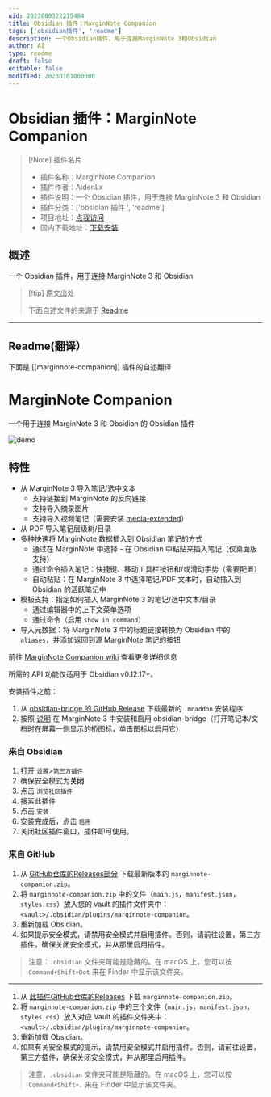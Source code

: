 ```yaml
---
uid: 2023080322215484
title: Obsidian 插件：MarginNote Companion
tags: ['obsidian插件', 'readme']
description: 一个Obsidian插件，用于连接MarginNote 3和Obsidian
author: AI
type: readme
draft: false
editable: false
modified: 20230101000000
---
```


# Obsidian 插件：MarginNote Companion

> [!Note] 插件名片
> - 插件名称：MarginNote Companion
> - 插件作者：AidenLx
> - 插件说明：一个 Obsidian 插件，用于连接 MarginNote 3 和 Obsidian
> - 插件分类：['obsidian 插件 ', 'readme']
> - 项目地址：[点我访问](https://github.com/aidenlx/marginnote-companion)
> - 国内下载地址：[下载安装](https://pkmer.cn/products/plugin/pluginMarket/?marginnote-companion)

## 概述

一个 Obsidian 插件，用于连接 MarginNote 3 和 Obsidian

> [!tip] 原文出处
>
>下面自述文件的来源于 [Readme](https://ghproxy.net/https://raw.githubusercontent.com/aidenlx/marginnote-companion/master/README.md)

---

## Readme(翻译）

下面是 [[marginnote-companion]] 插件的自述翻译

# MarginNote Companion

一个用于连接 MarginNote 3 和 Obsidian 的 Obsidian 插件

![demo](assets/demo.webp)

## 特性

- 从 MarginNote 3 导入笔记/选中文本
  - 支持链接到 MarginNote 的反向链接
  - 支持导入摘录图片
  - 支持导入视频笔记（需要安装 [media-extended](https://github.com/aidenlx/media-extended)）
- 从 PDF 导入笔记层级树/目录
- 多种快速将 MarginNote 数据插入到 Obsidian 笔记的方式
  - 通过在 MarginNote 中选择 - 在 Obsidian 中粘贴来插入笔记（仅桌面版支持）
  - 通过命令插入笔记：快捷键、移动工具栏按钮和/或滑动手势（需要配置）
  - 自动粘贴：在 MarginNote 3 中选择笔记/PDF 文本时，自动插入到 Obsidian 的活跃笔记中
- 模板支持：指定如何插入 MarginNote 3 的笔记/选中文本/目录
  - 通过编辑器中的上下文菜单选项
  - 通过命令（启用 `show in command`）
- 导入元数据：将 MarginNote 3 中的标题链接转换为 Obsidian 中的 `aliases`，并添加返回到源 MarginNote 笔记的按钮

前往 [MarginNote Companion wiki](https://github.com/aidenlx/marginnote-companion/wiki) 查看更多详细信息

所需的 API 功能仅适用于 Obsidian v0.12.17+。

安装插件之前：

1. 从 [obsidian-bridge 的 GitHub Release](https://github.com/aidenlx/obsidian-bridge/releases) 下载最新的 `.mnaddon` 安装程序
2. 按照 [说明](https://github.com/aidenlx/obsidian-bridge#installation-%E5%AE%89%E8%A3%85) 在 MarginNote 3 中安装和启用 obsidian-bridge（打开笔记本/文档时在屏幕一侧显示的桥图标，单击图标以启用它）

### 来自 Obsidian

1. 打开 `设置`>`第三方插件`
2. 确保安全模式为**关闭**
3. 点击 `浏览社区插件`
4. 搜索此插件
5. 点击 `安装`
6. 安装完成后，点击 `启用`
7. 关闭社区插件窗口，插件即可使用。

### 来自 GitHub

1. 从 [GitHub仓库的Releases部分](https://github.com/aidenlx/marginnote-companion/releases) 下载最新版本的 `marginnote-companion.zip`。
2. 将 `marginnote-companion.zip` 中的文件（`main.js`，`manifest.json`，`styles.css`）放入您的 vault 的插件文件夹中：`<vault>/.obsidian/plugins/marginnote-companion`。
3. 重新加载 Obsidian。
4. 如果提示安全模式，请禁用安全模式并启用插件。否则，请前往设置，第三方插件，确保关闭安全模式，并从那里启用插件。

> 注意：`.obsidian` 文件夹可能是隐藏的。在 macOS 上，您可以按 `Command+Shift+Dot` 来在 Finder 中显示该文件夹。

---

1. 从 [此插件GitHub仓库的Releases](https://github.com/aidenlx/marginnote-companion/releases) 下载 `marginnote-companion.zip`。
2. 将 `marginnote-companion.zip` 中的三个文件（`main.js`，`manifest.json`，`styles.css`）放入对应 Vault 的插件文件夹中：`<vault>/.obsidian/plugins/marginnote-companion`。
3. 重新加载 Obsidian。
4. 如果有关安全模式的提示，请禁用安全模式并启用插件。否则，请前往设置，第三方插件，确保关闭安全模式，并从那里启用插件。

> 注意，`.obsidian` 文件夹可能是隐藏的。在 macOS 上，您可以按 `Command+Shift+.` 来在 Finder 中显示该文件夹。